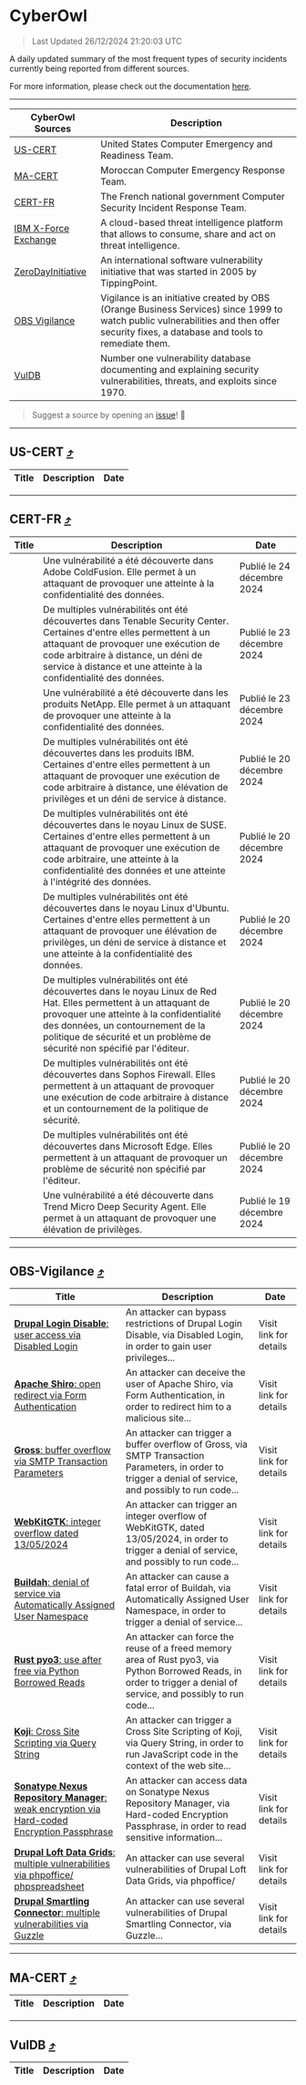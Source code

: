 
 <div id='top'></div>

# CyberOwl

 > Last Updated 26/12/2024 21:20:03 UTC
 
 A daily updated summary of the most frequent types of security incidents currently being reported from different sources.
 
 For more information, please check out the documentation [here](./docs/README.md).
 
 ---
 |CyberOwl Sources|Description|
 |---|---|
 |[US-CERT](#us-cert-arrow_heading_up)|United States Computer Emergency and Readiness Team.|
 |[MA-CERT](#ma-cert-arrow_heading_up)|Moroccan Computer Emergency Response Team.|
 |[CERT-FR](#cert-fr-arrow_heading_up)|The French national government Computer Security Incident Response Team.|
 |[IBM X-Force Exchange](#ibmcloud-arrow_heading_up)|A cloud-based threat intelligence platform that allows to consume, share and act on threat intelligence.|
 |[ZeroDayInitiative](#zerodayinitiative-arrow_heading_up)|An international software vulnerability initiative that was started in 2005 by TippingPoint.|
 |[OBS Vigilance](#obs-vigilance-arrow_heading_up)|Vigilance is an initiative created by OBS (Orange Business Services) since 1999 to watch public vulnerabilities and then offer security fixes, a database and tools to remediate them.|
 |[VulDB](#vuldb-arrow_heading_up)|Number one vulnerability database documenting and explaining security vulnerabilities, threats, and exploits since 1970.|
 
 > Suggest a source by opening an [issue](https://github.com/karimhabush/cyberowl/issues)! :raised_hands:
 ---

## US-CERT [:arrow_heading_up:](#cyberowl)

 |Title|Description|Date|
 |---|---|---|
 
 ---

## CERT-FR [:arrow_heading_up:](#cyberowl)

 |Title|Description|Date|
 |---|---|---|
 |[](https://www.cert.ssi.gouv.fr/avis/CERTFR-2024-AVI-1106/)|Une vulnérabilité a été découverte dans Adobe ColdFusion. Elle permet à un attaquant de provoquer une atteinte à la confidentialité des données.|Publié le 24 décembre 2024|
 |[](https://www.cert.ssi.gouv.fr/avis/CERTFR-2024-AVI-1105/)|De multiples vulnérabilités ont été découvertes dans Tenable Security Center. Certaines d'entre elles permettent à un attaquant de provoquer une exécution de code arbitraire à distance, un déni de service à distance et une atteinte à la confidentialité des données.|Publié le 23 décembre 2024|
 |[](https://www.cert.ssi.gouv.fr/avis/CERTFR-2024-AVI-1104/)|Une vulnérabilité a été découverte dans les produits NetApp. Elle permet à un attaquant de provoquer une atteinte à la confidentialité des données.|Publié le 23 décembre 2024|
 |[](https://www.cert.ssi.gouv.fr/avis/CERTFR-2024-AVI-1103/)|De multiples vulnérabilités ont été découvertes dans les produits IBM. Certaines d'entre elles permettent à un attaquant de provoquer une exécution de code arbitraire à distance, une élévation de privilèges et un déni de service à distance.|Publié le 20 décembre 2024|
 |[](https://www.cert.ssi.gouv.fr/avis/CERTFR-2024-AVI-1102/)|De multiples vulnérabilités ont été découvertes dans le noyau Linux de SUSE. Certaines d'entre elles permettent à un attaquant de provoquer une exécution de code arbitraire, une atteinte à la confidentialité des données et une atteinte à l'intégrité des données.|Publié le 20 décembre 2024|
 |[](https://www.cert.ssi.gouv.fr/avis/CERTFR-2024-AVI-1101/)|De multiples vulnérabilités ont été découvertes dans le noyau Linux d'Ubuntu. Certaines d'entre elles permettent à un attaquant de provoquer une élévation de privilèges, un déni de service à distance et une atteinte à la confidentialité des données.|Publié le 20 décembre 2024|
 |[](https://www.cert.ssi.gouv.fr/avis/CERTFR-2024-AVI-1100/)|De multiples vulnérabilités ont été découvertes dans le noyau Linux de Red Hat. Elles permettent à un attaquant de provoquer une atteinte à la confidentialité des données, un contournement de la politique de sécurité et un problème de sécurité non spécifié par l'éditeur.|Publié le 20 décembre 2024|
 |[](https://www.cert.ssi.gouv.fr/avis/CERTFR-2024-AVI-1099/)|De multiples vulnérabilités ont été découvertes dans Sophos Firewall. Elles permettent à un attaquant de provoquer une exécution de code arbitraire à distance et un contournement de la politique de sécurité.|Publié le 20 décembre 2024|
 |[](https://www.cert.ssi.gouv.fr/avis/CERTFR-2024-AVI-1098/)|De multiples vulnérabilités ont été découvertes dans Microsoft Edge. Elles permettent à un attaquant de provoquer un problème de sécurité non spécifié par l'éditeur.|Publié le 20 décembre 2024|
 |[](https://www.cert.ssi.gouv.fr/avis/CERTFR-2024-AVI-1097/)|Une vulnérabilité a été découverte dans Trend Micro Deep Security Agent. Elle permet à un attaquant de provoquer une élévation de privilèges.|Publié le 19 décembre 2024|
 
 ---

## OBS-Vigilance [:arrow_heading_up:](#cyberowl)

 |Title|Description|Date|
 |---|---|---|
 |[<a href="https://vigilance.fr/vulnerability/Drupal-Login-Disable-user-access-via-Disabled-Login-45878" class="noirorange"><b>Drupal Login Disable</b>: user access via Disabled Login</a>](https://vigilance.fr/vulnerability/Drupal-Login-Disable-user-access-via-Disabled-Login-45878)|An attacker can bypass restrictions of Drupal Login Disable, via Disabled Login, in order to gain user privileges...|Visit link for details|
 |[<a href="https://vigilance.fr/vulnerability/Apache-Shiro-open-redirect-via-Form-Authentication-45859" class="noirorange"><b>Apache Shiro</b>: open redirect via Form Authentication</a>](https://vigilance.fr/vulnerability/Apache-Shiro-open-redirect-via-Form-Authentication-45859)|An attacker can deceive the user of Apache Shiro, via Form Authentication, in order to redirect him to a malicious site...|Visit link for details|
 |[<a href="https://vigilance.fr/vulnerability/Gross-buffer-overflow-via-SMTP-Transaction-Parameters-43863" class="noirorange"><b>Gross</b>: buffer overflow via SMTP Transaction Parameters</a>](https://vigilance.fr/vulnerability/Gross-buffer-overflow-via-SMTP-Transaction-Parameters-43863)|An attacker can trigger a buffer overflow of Gross, via SMTP Transaction Parameters, in order to trigger a denial of service, and possibly to run code...|Visit link for details|
 |[<a href="https://vigilance.fr/vulnerability/WebKitGTK-integer-overflow-dated-13-05-2024-45475" class="noirorange"><b>WebKitGTK</b>: integer overflow dated 13/05/2024</a>](https://vigilance.fr/vulnerability/WebKitGTK-integer-overflow-dated-13-05-2024-45475)|An attacker can trigger an integer overflow of WebKitGTK, dated 13/05/2024, in order to trigger a denial of service, and possibly to run code...|Visit link for details|
 |[<a href="https://vigilance.fr/vulnerability/Buildah-denial-of-service-via-Automatically-Assigned-User-Namespace-45472" class="noirorange"><b>Buildah</b>: denial of service via Automatically Assigned User Namespace</a>](https://vigilance.fr/vulnerability/Buildah-denial-of-service-via-Automatically-Assigned-User-Namespace-45472)|An attacker can cause a fatal error of Buildah, via Automatically Assigned User Namespace, in order to trigger a denial of service...|Visit link for details|
 |[<a href="https://vigilance.fr/vulnerability/Rust-pyo3-use-after-free-via-Python-Borrowed-Reads-45471" class="noirorange"><b>Rust pyo3</b>: use after free via Python Borrowed Reads</a>](https://vigilance.fr/vulnerability/Rust-pyo3-use-after-free-via-Python-Borrowed-Reads-45471)|An attacker can force the reuse of a freed memory area of Rust pyo3, via Python Borrowed Reads, in order to trigger a denial of service, and possibly to run code...|Visit link for details|
 |[<a href="https://vigilance.fr/vulnerability/Koji-Cross-Site-Scripting-via-Query-String-45470" class="noirorange"><b>Koji</b>: Cross Site Scripting via Query String</a>](https://vigilance.fr/vulnerability/Koji-Cross-Site-Scripting-via-Query-String-45470)|An attacker can trigger a Cross Site Scripting of Koji, via Query String, in order to run JavaScript code in the context of the web site...|Visit link for details|
 |[<a href="https://vigilance.fr/vulnerability/Sonatype-Nexus-Repository-Manager-weak-encryption-via-Hard-coded-Encryption-Passphrase-45469" class="noirorange"><b>Sonatype Nexus Repository Manager</b>: weak encryption via Hard-coded Encryption Passphrase</a>](https://vigilance.fr/vulnerability/Sonatype-Nexus-Repository-Manager-weak-encryption-via-Hard-coded-Encryption-Passphrase-45469)|An attacker can access data on Sonatype Nexus Repository Manager, via Hard-coded Encryption Passphrase, in order to read sensitive information...|Visit link for details|
 |[<a href="https://vigilance.fr/vulnerability/Drupal-Loft-Data-Grids-multiple-vulnerabilities-via-phpoffice-phpspreadsheet-45467" class="noirorange"><b>Drupal Loft Data Grids</b>: multiple vulnerabilities via phpoffice/<wbr>phpspreadsheet</wbr></a>](https://vigilance.fr/vulnerability/Drupal-Loft-Data-Grids-multiple-vulnerabilities-via-phpoffice-phpspreadsheet-45467)|An attacker can use several vulnerabilities of Drupal Loft Data Grids, via phpoffice/|Visit link for details|
 |[<a href="https://vigilance.fr/vulnerability/Drupal-Smartling-Connector-multiple-vulnerabilities-via-Guzzle-45466" class="noirorange"><b>Drupal Smartling Connector</b>: multiple vulnerabilities via Guzzle</a>](https://vigilance.fr/vulnerability/Drupal-Smartling-Connector-multiple-vulnerabilities-via-Guzzle-45466)|An attacker can use several vulnerabilities of Drupal Smartling Connector, via Guzzle...|Visit link for details|
 
 ---

## MA-CERT [:arrow_heading_up:](#cyberowl)

 |Title|Description|Date|
 |---|---|---|
 
 ---

## VulDB [:arrow_heading_up:](#cyberowl)

 |Title|Description|Date|
 |---|---|---|
 